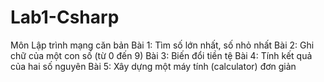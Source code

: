# Lab1-Csharp
Môn Lập trình mạng căn bản
Bài 1: Tìm số lớn nhất, số nhỏ nhất
Bài 2: Ghi chữ của một con số (từ 0 đến 9)
Bài 3: Biến đổi tiền tệ
Bài 4: Tính kết quả của hai số nguyên
Bài 5: Xây dựng một máy tính (calculator) đơn giản
